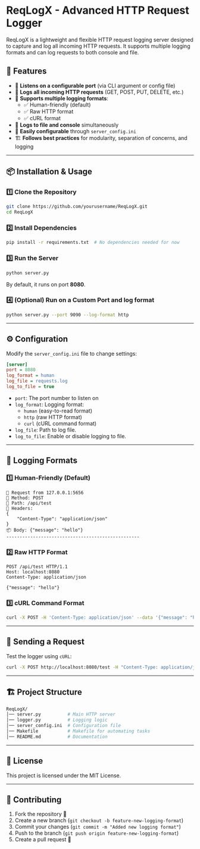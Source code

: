 # ReqLogX - Advanced HTTP Request Logger

ReqLogX is a lightweight and flexible HTTP request logging server designed to capture and log all incoming HTTP requests. It supports multiple logging formats and can log requests to both console and file.

## 🚀 Features

- 📡 **Listens on a configurable port** (via CLI argument or config file)
- 📜 **Logs all incoming HTTP requests** (GET, POST, PUT, DELETE, etc.)
- 📂 **Supports multiple logging formats**:
  - ✅ Human-friendly (default)
  - ✅ Raw HTTP format
  - ✅ cURL format
- 📃 **Logs to file and console** simultaneously
- 🔧 **Easily configurable** through `server_config.ini`
- 🏗 **Follows best practices** for modularity, separation of concerns, and logging

---

## 📦 Installation & Usage

### 1️⃣ Clone the Repository

```bash
git clone https://github.com/yourusername/ReqLogX.git
cd ReqLogX
```

### 2️⃣ Install Dependencies

```bash
pip install -r requirements.txt  # No dependencies needed for now
```

### 3️⃣ Run the Server

```bash
python server.py
```

By default, it runs on port **8080**.

### 4️⃣ (Optional) Run on a Custom Port and log format

```bash
python server.py --port 9090 --log-format http
```

---

## ⚙️ Configuration

Modify the `server_config.ini` file to change settings:

```ini
[server]
port = 8080
log_format = human
log_file = requests.log
log_to_file = true
```

- `port`: The port number to listen on
- `log_format`: Logging format:
  - `human` (easy-to-read format)
  - `http` (raw HTTP format)
  - `curl` (cURL command format)
- `log_file`: Path to log file.
- `log_to_file`: Enable or disable logging to file.

---

## 📜 Logging Formats

### **1️⃣ Human-Friendly (Default)**

```plaintext
📌 Request from 127.0.0.1:5656
📝 Method: POST
🔗 Path: /api/test
📜 Headers:
{
    "Content-Type": "application/json"
}
📦 Body: {"message": "hello"}
--------------------------------------------------
```

### **2️⃣ Raw HTTP Format**

```http
POST /api/test HTTP/1.1
Host: localhost:8080
Content-Type: application/json

{"message": "hello"}
```

### **3️⃣ cURL Command Format**

```bash
curl -X POST -H 'Content-Type: application/json' --data '{"message": "hello"}' 'http://localhost:8080/api/test'
```

---

## 📡 Sending a Request

Test the logger using `cURL`:

```bash
curl -X POST http://localhost:8080/test -H "Content-Type: application/json" -d '{"name": "test"}'
```

---

## 🏗 Project Structure

```bash
ReqLogX/
│── server.py          # Main HTTP server
│── logger.py          # Logging logic
│── server_config.ini  # Configuration file
│── Makefile           # Makefile for automating tasks
│── README.md          # Documentation
```

---

## 📜 License

This project is licensed under the MIT License.

---

## 🤝 Contributing

1. Fork the repository 🍴
2. Create a new branch (`git checkout -b feature-new-logging-format`)
3. Commit your changes (`git commit -m "Added new logging format"`)
4. Push to the branch (`git push origin feature-new-logging-format`)
5. Create a pull request 🚀
